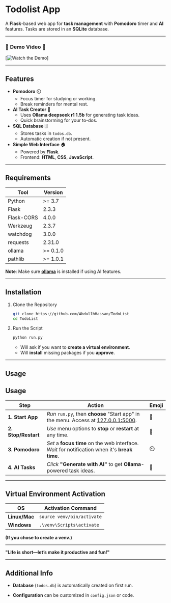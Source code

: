 # **Todolist App**

A **Flask**-based web app for **task management** with **Pomodoro** timer and **AI** features.
 Tasks are stored in an **SQLite** database.

------

### 🎥 **Demo Video** 🎥

[![Watch the Demo](https://www.youtube.com/embed/QmYHRgh2FDA)]

------

## **Features**

- **Pomodoro** ⏲️
  - Focus timer for studying or working.
  - Break reminders for mental rest.
- **AI Task Creator** 🤖
  - Uses **Ollama deepseek r1 1.5b** for generating task ideas.
  - Quick brainstorming for your to-dos.
- **SQL Database** 🗄️
  - Stores tasks in `todos.db`.
  - Automatic creation if not present.
- **Simple Web Interface** 🏠
  - Powered by **Flask**.
  - Frontend: **HTML**, **CSS**, **JavaScript**.

------

## **Requirements**

| **Tool**   | **Version** |
| ---------- | ----------- |
| Python     | >= 3.7      |
| Flask      | 2.3.3       |
| Flask-CORS | 4.0.0       |
| Werkzeug   | 2.3.7       |
| watchdog   | 3.0.0       |
| requests   | 2.31.0      |
| ollama     | >= 0.1.0    |
| pathlib    | >= 1.0.1    |

**Note**: Make sure [**ollama**](https://github.com/jmorganca/ollama) is installed if using AI features.

------

## **Installation**

1. Clone the Repository

   ```bash
   git clone https://github.com/AbdullhHassan/TodoList
   cd TodoList
   ```

2. Run the Script

   ```bash
   python run.py
   ```

   - Will ask if you want to **create a virtual environment**.
   - Will **install** missing packages if you **approve**.

------

## **Usage**

## **Usage**

| **Step**            | **Action**                                                   | **Emoji** |
| ------------------- | ------------------------------------------------------------ | --------- |
| **1. Start App**    | *Run* `run.py`, then **choose** "Start app" in the menu. Access at [127.0.0.1:5000](http://127.0.0.1:5000). | 🚀         |
| **2. Stop/Restart** | *Use* menu options to **stop** or **restart** at any time.   | 🔁         |
| **3. Pomodoro**     | *Set* a **focus time** on the web interface. *Wait* for notification when it's **break time**. | ⏲️         |
| **4. AI Tasks**     | *Click* **"Generate with AI"** to get **Ollama**-powered task ideas. | 🤖         |



------

## **Virtual Environment Activation**

| **OS**        | **Activation Command**     |
| ------------- | -------------------------- |
| **Linux/Mac** | `source venv/bin/activate` |
| **Windows**   | `.\venv\Scripts\activate`  |

**(If you chose to create a venv.)**

---

**"Life is short—let’s make it productive and fun!"**

------

## **Additional Info**

- **Database** (`todos.db`) is automatically created on first run.

- **Configuration** can be customized in `config.json` or code.

  
